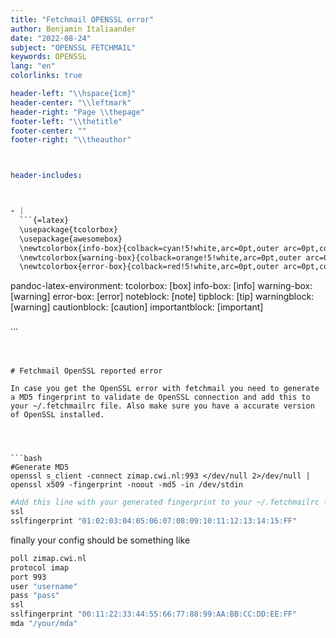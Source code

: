 ```yaml
---
title: "Fetchmail OPENSSL error"
author: Benjamin Italiaander
date: "2022-08-24"
subject: "OPENSSL FETCHMAIL"
keywords: OPENSSL
lang: "en"
colorlinks: true

header-left: "\\hspace{1cm}"
header-center: "\\leftmark"
header-right: "Page \\thepage"
footer-left: "\\thetitle"
footer-center: ""
footer-right: "\\theauthor"



header-includes:



- |
  ```{=latex}
  \usepackage{tcolorbox}
  \usepackage{awesomebox}
  \newtcolorbox{info-box}{colback=cyan!5!white,arc=0pt,outer arc=0pt,colframe=cyan!60!black}
  \newtcolorbox{warning-box}{colback=orange!5!white,arc=0pt,outer arc=0pt,colframe=orange!80!black}
  \newtcolorbox{error-box}{colback=red!5!white,arc=0pt,outer arc=0pt,colframe=red!75!black}

  ```


pandoc-latex-environment:
  tcolorbox: [box]
  info-box: [info]
  warning-box: [warning]
  error-box: [error]
  noteblock: [note]
  tipblock: [tip]
  warningblock: [warning]
  cautionblock: [caution]
  importantblock: [important]



...
```



# Fetchmail OpenSSL reported error

In case you get the OpenSSL error with fetchmail you need to generate a MD5 fingerprint to validate de OpenSSL connection and add this to your ~/.fetchmailrc file. Also make sure you have a accurate version of OpenSSL installed.




```bash
#Generate MD5 
openssl s_client -connect zimap.cwi.nl:993 </dev/null 2>/dev/null | openssl x509 -fingerprint -noout -md5 -in /dev/stdin
```

```bash
#Add this line with your generated fingerprint to your ~/.fetchmailrc file
ssl
sslfingerprint "01:02:03:04:05:06:07:08:09:10:11:12:13:14:15:FF" 
```


finally your config should be something like

```bash
poll zimap.cwi.nl
protocol imap
port 993
user "username"
pass "pass"
ssl
sslfingerprint "00:11:22:33:44:55:66:77:88:99:AA:BB:CC:DD:EE:FF"
mda "/your/mda"

```

